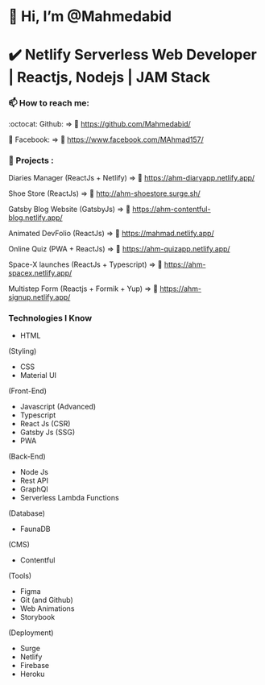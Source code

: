 # 👋 Hi, I’m @Mahmedabid

# ✔️ Netlify Serverless Web Developer | Reactjs, Nodejs | JAM Stack

### 📫 How to reach me:

:octocat: Github: => 🔗 https://github.com/Mahmedabid/

🔵 Facebook: => 🔗 https://www.facebook.com/MAhmad157/

### 🏅 Projects :

Diaries Manager (ReactJs + Netlify) => 🔗 https://ahm-diaryapp.netlify.app/

Shoe Store (ReactJs) => 🔗 http://ahm-shoestore.surge.sh/

Gatsby Blog Website (GatsbyJs) => 🔗 https://ahm-contentful-blog.netlify.app/

Animated DevFolio (ReactJs) => 🔗 https://mahmad.netlify.app/

Online Quiz (PWA + ReactJs) => 🔗 https://ahm-quizapp.netlify.app/

Space-X launches (ReactJs + Typescript) => 🔗 https://ahm-spacex.netlify.app/

Multistep Form (Reactjs + Formik + Yup) => 🔗 https://ahm-signup.netlify.app/

### Technologies I Know

* HTML

(Styling)

* CSS
* Material UI

(Front-End)

* Javascript (Advanced)
* Typescript
* React Js (CSR)
* Gatsby Js (SSG)
* PWA

(Back-End)

* Node Js
* Rest API
* GraphQl
* Serverless Lambda Functions

(Database)

* FaunaDB

(CMS)

* Contentful

(Tools)

* Figma
* Git (and Github)
* Web Animations
* Storybook

(Deployment)

* Surge
* Netlify
* Firebase
* Heroku
